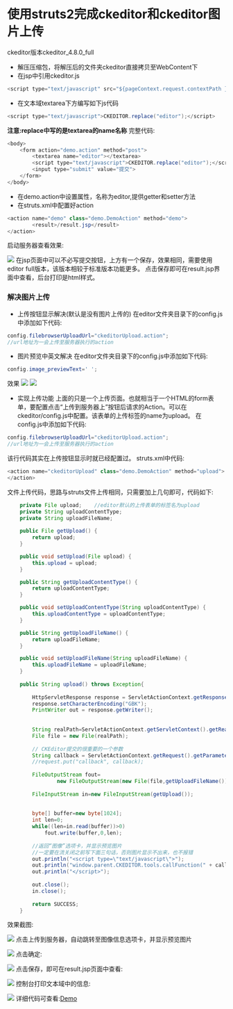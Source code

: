 # 使用struts2完成ckeditor和ckeditor图片上传
ckeditor版本ckeditor_4.8.0_full
- 解压压缩包，将解压后的文件夹ckeditor直接拷贝至WebContent下
- 在jsp中引用ckeditor.js
```java
<script type="text/javascript" src="${pageContext.request.contextPath }/js/ckeditor/ckeditor.js"></script>
```
- 在文本域textarea下方编写如下js代码
```java
<script type="text/javascript">CKEDITOR.replace("editor");</script>
```
**注意:replace中写的是textarea的name名称**
完整代码:
```java
<body>
	<form action="demo.action" method="post">
		<textarea name="editor"></textarea>
		<script type="text/javascript">CKEDITOR.replace("editor");</script>
		<input type="submit" value="提交">
	</form>
</body>
```
- 在demo.action中设置属性，名称为editor,提供getter和setter方法
- 在struts.xml中配置好action
```java
<action name="demo" class="demo.DemoAction" method="demo">
		<result>/result.jsp</result>
</action>
```
启动服务器查看效果:

![](./_image/2018-01-18-14-13-27.jpg)
在jsp页面中可以不必写提交按钮，上方有一个保存，效果相同，需要使用editor full版本，该版本相较于标准版本功能更多。
点击保存即可在result.jsp界面中查看，后台打印是html样式。
### 解决图片上传
- 上传按钮显示解决(默认是没有图片上传的)
在editor文件夹目录下的config.js中添加如下代码:
```java
config.filebrowserUploadUrl="ckeditorUpload.action";
//url地址为一会上传至服务器执行的action
```
- 图片预览中英文解决
在editor文件夹目录下的config.js中添加如下代码:
```java
config.image_previewText=' ';
```
效果
![](./_image/2018-01-18-14-24-48.jpg)
![](./_image/2018-01-18-14-27-34.jpg)
- 实现上传功能
上面的只是一个上传页面。也就相当于一个HTML的form表单，要配置点击“上传到服务器上”按钮后请求的Action。可以在ckeditor/config.js中配置。该表单的上传标签的name为upload。
在config.js中添加如下代码:
```java
config.filebrowserUploadUrl="ckeditorUpload.action";
//url地址为一会上传至服务器执行的action
```
该行代码其实在上传按钮显示时就已经配置过。
struts.xml中代码:
```java
<action name="ckeditorUpload" class="demo.DemoAction" method="upload">
</action>
```
文件上传代码，思路与struts文件上传相同，只需要加上几句即可，代码如下:
```java
    private File upload;    //editor默认的上传表单的标签名为upload
	private String uploadContentType;
	private String uploadFileName;
	
	public File getUpload() {
		return upload;
	}

	public void setUpload(File upload) {
		this.upload = upload;
	}

	public String getUploadContentType() {
		return uploadContentType;
	}

	public void setUploadContentType(String uploadContentType) {
		this.uploadContentType = uploadContentType;
	}

	public String getUploadFileName() {
		return uploadFileName;
	}

	public void setUploadFileName(String uploadFileName) {
		this.uploadFileName = uploadFileName;
	}
	
	public String upload() throws Exception{
		
		HttpServletResponse response = ServletActionContext.getResponse();    
        response.setCharacterEncoding("GBK");    
        PrintWriter out = response.getWriter();  
		
		
		String realPath=ServletActionContext.getServletContext().getRealPath("/images");
		File file = new File(realPath);
		
		// CKEditor提交的很重要的一个参数    
		String callback = ServletActionContext.getRequest().getParameter("CKEditorFuncNum"); 
		//request.put("callback", callback);
		
		FileOutputStream fout=
                new FileOutputStream(new File(file,getUploadFileName()));
		
		FileInputStream in=new FileInputStream(getUpload());
		
		
		byte[] buffer=new byte[1024];
        int len=0;
        while((len=in.read(buffer))>0)
            fout.write(buffer,0,len);
        
        //返回“图像”选项卡，并显示预览图片
        //一定要在流关闭之前写下面三句话，否则图片显示不出来，也不报错
        out.println("<script type=\"text/javascript\">");    
        out.println("window.parent.CKEDITOR.tools.callFunction(" + callback + ",'" + ServletActionContext.getRequest().getContextPath() + "/images/" + uploadFileName + "','')");    
        out.println("</script>");
        
        out.close();
        in.close();
		
		return SUCCESS;
	}
```
效果截图:

![](./_image/2018-01-18-15-40-55.jpg)
点击上传到服务器，自动跳转至图像信息选项卡，并显示预览图片

![](./_image/2018-01-18-15-41-58.jpg)
点击确定:

![](./_image/2018-01-18-15-42-42.jpg)
点击保存，即可在result.jsp页面中查看:

![](./_image/2018-01-18-15-43-34.jpg)
控制台打印文本域中的信息:

![](./_image/2018-01-18-15-44-07.jpg)
详细代码可查看:[Demo](https://github.com/wangwren/Struts-CKEditor/tree/master/CkeditorDemo)





